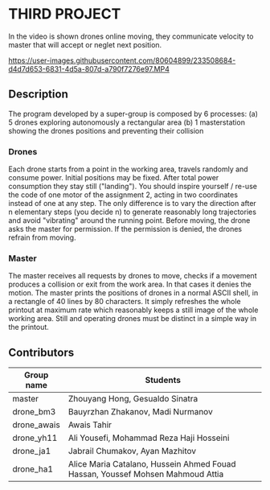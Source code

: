 # THIRD PROJECT

In the video is shown drones online moving, they communicate velocity to master that will accept or neglet next position.

https://user-images.githubusercontent.com/80604899/233508684-d4d7d653-6831-4d5a-807d-a790f7276e97.MP4


## Description
The program developed by a super-group is composed by 6 processes:
(a) 5 drones exploring autonomously a rectangular area
(b) 1 masterstation showing the drones positions and preventing their collision

### Drones

Each drone starts from a point in the working area, travels randomly and consume power. Initial
positions may be fixed. After total power consumption they stay still ("landing"). You should inspire
yourself / re-use the code of one motor of the assignment 2, acting in two coordinates instead of one
at any step. The only difference is to vary the direction after n elementary steps (you decide n) to
generate reasonably long trajectories and avoid "vibrating" around the running point.
Before moving, the drone asks the master for permission. If the permission is denied, the drones
refrain from moving.

### Master

The master receives all requests by drones to move, checks if a movement produces a collision or
exit from the work area. In that cases it denies the motion.
The master prints the positions of drones in a normal ASCII shell, in a rectangle of 40 lines by 80
characters. It simply refreshes the whole printout at maximum rate which reasonably keeps a still
image of the whole working area.
Still and operating drones must be distinct in a simple way in the printout.


## Contributors

|  Group name   |   Students                                                                     |
| ------------- | ------------------------------------------------------------------------------ |
| master        | Zhouyang Hong, Gesualdo Sinatra                                                |
| drone_bm3     | Bauyrzhan Zhakanov, Madi Nurmanov                                              |
| drone_awais   | Awais Tahir                                                                    |
| drone_yh11    | Ali Yousefi, Mohammad Reza Haji Hosseini                                       |
| drone_ja1     | Jabrail Chumakov, Ayan Mazhitov                                                |
| drone_ha1     | Alice Maria Catalano, Hussein Ahmed Fouad Hassan, Youssef Mohsen Mahmoud Attia |
